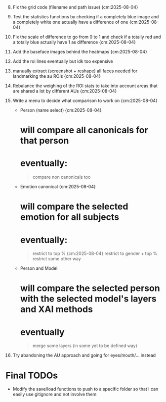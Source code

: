 8) Fix the grid code (filename and path issue) {cm:2025-08-04}

9) Test the statistics functions by checking if a completely blue image and a completely white one actually have a difference of one {cm:2025-08-04}

5) Fix the scale of difference to go from 0 to 1 and check if a totally red and a totally blue actually have 1 as difference {cm:2025-08-04}

6) Add the baseface images behind the heatmaps {cm:2025-08-04}
 
7) Add the roi lines eventually but idk too expensive

1) manually extract (screenshot + reshape) all faces needed for landmarking the au ROIs {cm:2025-08-04}

2) Rebalance the weighing of the ROI stats to take into account areas that are shared a lot by different AUs {cm:2025-08-04}

3) Write a menu to decide what comparison to work on {cm:2025-08-04}
    - Person (name select) {cm:2025-08-04}
        # will compare all canonicals for that person
        # eventually:
        > compare non canonicals too
    - Emotion canonical {cm:2025-08-04}
        # will compare the selected emotion for all subjects
        # eventually:
        > restrict to top % {cm:2025-08-04}
        > restrict to gender + top %
        > restrict some other way
    - Person and Model
        # will compare the selected person with the selected model's layers and XAI methods
        # eventually
        > merge some layers (in some yet to be defined way)

4) Try abandoning the AU approach and going for eyes/mouth/... instead




# Final TODOs
- Modify the save/load functions to push to a specific folder so that I can easily use gitignore and not involve them